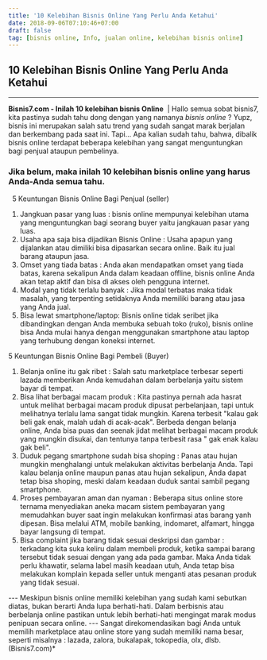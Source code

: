 ```yaml
---
title: '10 Kelebihan Bisnis Online Yang Perlu Anda Ketahui'
date: 2018-09-06T07:10:46+07:00
draft: false
tag: [bisnis online, Info, jualan online, kelebihan bisnis online]
---
```

## 10 Kelebihan Bisnis Online Yang Perlu Anda Ketahui
----
**Bisnis7.com - Inilah 10 kelebihan bisnis Online**  | Hallo semua sobat bisnis7, kita pastinya sudah tahu dong dengan yang namanya _bisnis online_ ? Yupz, bisnis ini merupakan salah satu trend yang sudah sangat marak berjalan dan berkembang pada saat ini. Tapi... Apa kalian sudah tahu, bahwa, dibalik bisnis online terdapat beberapa kelebihan yang sangat menguntungkan bagi penjual ataupun pembelinya.

### Jika belum, maka inilah 10 kelebihan bisnis online yang harus Anda-Anda semua tahu.

  5 Keuntungan Bisnis Online Bagi Penjual (seller)

1.  Jangkuan pasar yang luas : bisnis online mempunyai kelebihan utama yang menguntungkan bagi seorang buyer yaitu jangkauan pasar yang luas.
2.  Usaha apa saja bisa dijadikan Bisnis Online : Usaha apapun yang dijalankan atau dimiliki bisa dipasarkan secara online. Baik itu jual barang ataupun jasa.
3.  Omset yang tiada batas : Anda akan mendapatkan omset yang tiada batas, karena sekalipun Anda dalam keadaan offline, bisnis online Anda akan tetap aktif dan bisa di akses oleh pengguna internet.
4.  Modal yang tidak terlalu banyak : Jika modal terbatas maka tidak masalah, yang terpenting setidaknya Anda memiliki barang atau jasa yang Anda jual.
5.  Bisa lewat smartphone/laptop: Bisnis online tidak seribet jika dibandingkan dengan Anda membuka sebuah toko (ruko), bisnis online bisa Anda mulai hanya dengan menggunakan smartphone atau laptop yang terhubung dengan koneksi internet.

5 Keuntungan Bisnis Online Bagi Pembeli (Buyer)

1.  Belanja online itu gak ribet : Salah satu marketplace terbesar seperti lazada memberikan Anda kemudahan dalam berbelanja yaitu sistem bayar di tempat.
2.  Bisa lihat berbagai macam produk : Kita pastinya pernah ada hasrat untuk melihat berbagai macam produk dipusat perbelanjaan, tapi untuk melihatnya terlalu lama sangat tidak mungkin. Karena terbesit "kalau gak beli gak enak, malah udah di acak-acak". Berbeda dengan belanja online, Anda bisa puas dan seenak jidat melihat berbagai macam produk yang mungkin disukai, dan tentunya tanpa terbesit rasa " gak enak kalau gak beli".
3.  Duduk pegang smartphone sudah bisa shoping : Panas atau hujan mungkin menghalangi untuk melakukan aktivitas berbelanja Anda. Tapi kalau belanja online maupun panas atau hujan sekalipun, Anda dapat tetap bisa shoping, meski dalam keadaan duduk santai sambil pegang smartphone.
4.  Proses pembayaran aman dan nyaman : Beberapa situs online store ternama menyediakan aneka macam sistem pembayaran yang memudahkan buyer saat ingin melakukan konfirmasi atas barang yanh dipesan. Bisa melalui ATM, mobile banking, indomaret, alfamart, hingga bayar langsung di tempat.
5.  Bisa complaint jika barang tidak sesuai deskripsi dan gambar : terkadang kita suka keliru dalam membeli produk, ketika sampai barang tersebut tidak sesuai dengan yang ada pada gambar. Maka Anda tidak perlu khawatir, selama label masih keadaan utuh, Anda tetap bisa melakukan komplain kepada seller untuk menganti atas pesanan produk yang tidak sesuai.

\-\-\- Meskipun bisnis online memiliki kelebihan yang sudah kami sebutkan diatas, bukan berarti Anda lupa berhati-hati. Dalam berbisnis atau berbelanja online pastikan untuk lebih berhati-hati mengingat marak modus penipuan secara online. --- Sangat direkomendasikan bagi Anda untuk memilih marketplace atau online store yang sudah memiliki nama besar, seperti misalnya : lazada, zalora, bukalapak, tokopedia, olx, dlsb. (Bisnis7.com)*